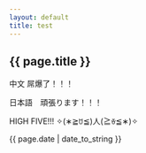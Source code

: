 ```yaml
---
layout: default
title: test
---
```

<h2>{{ page.title }}</h2>
<p>中文 屌爆了！！！</p>
<p>日本語　頑張ります！！！</p>
<p>HIGH FIVE!!! ✧(∗≧ꇴ≦)人(≧ꈊ≦∗)✧</p>
<p>{{ page.date | date_to_string }}</p>
